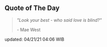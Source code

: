 ## Quote of The Day
> *"Look your best - who said love is blind?"*
>
>\- Mae West

updated: 04/21/21 04:06 WIB
